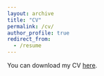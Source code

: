 ```yaml
---
layout: archive
title: "CV"
permalink: /cv/
author_profile: true
redirect_from:
  - /resume
---
```


You can download my CV [here](/files/cv.pdf).
